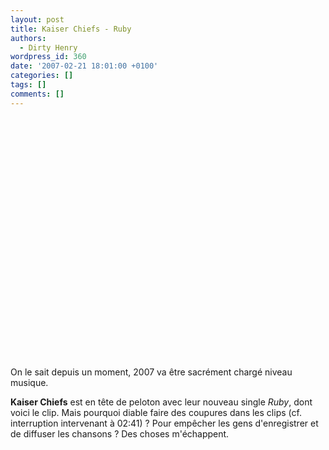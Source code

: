 ```yaml
---
layout: post
title: Kaiser Chiefs - Ruby
authors:
  - Dirty Henry
wordpress_id: 360
date: '2007-02-21 18:01:00 +0100'
categories: []
tags: []
comments: []
---
```

<object width="480" height="385"><param name="movie" value="http://www.youtube.com/v/qObzgUfCl28&hl=fr_FR&fs=1&"></param><param name="allowFullScreen" value="true"></param><param name="allowscriptaccess" value="always"></param><embed src="http://www.youtube.com/v/qObzgUfCl28&hl=fr_FR&fs=1&" type="application/x-shockwave-flash" allowscriptaccess="always" allowfullscreen="true" width="480" height="385"></embed></object>

On le sait depuis un moment, 2007 va être sacrément chargé niveau musique. 

__Kaiser Chiefs__ est en tête de peloton avec leur nouveau single *Ruby*, dont voici le clip. Mais pourquoi diable faire des coupures dans les clips (cf. interruption intervenant à 02:41) ? Pour empêcher les gens d'enregistrer et de diffuser les chansons ? Des choses m'échappent.
